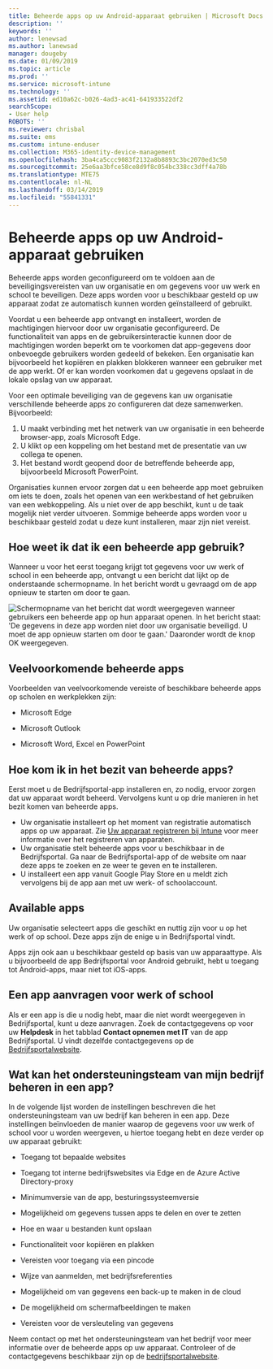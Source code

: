 ```yaml
---
title: Beheerde apps op uw Android-apparaat gebruiken | Microsoft Docs
description: ''
keywords: ''
author: lenewsad
ms.author: lanewsad
manager: dougeby
ms.date: 01/09/2019
ms.topic: article
ms.prod: ''
ms.service: microsoft-intune
ms.technology: ''
ms.assetid: ed10a62c-b026-4ad3-ac41-641933522df2
searchScope:
- User help
ROBOTS: ''
ms.reviewer: chrisbal
ms.suite: ems
ms.custom: intune-enduser
ms.collection: M365-identity-device-management
ms.openlocfilehash: 3ba4ca5ccc9083f2132a8b8893c3bc2070ed3c50
ms.sourcegitcommit: 25e6aa3bfce58ce8d9f8c054bc338cc3dff4a78b
ms.translationtype: MTE75
ms.contentlocale: nl-NL
ms.lasthandoff: 03/14/2019
ms.locfileid: "55841331"
---
```

# <a name="use-managed-apps-on-your-android-device"></a>Beheerde apps op uw Android-apparaat gebruiken
Beheerde apps worden geconfigureerd om te voldoen aan de beveiligingsvereisten van uw organisatie en om gegevens voor uw werk en school te beveiligen. Deze apps worden voor u beschikbaar gesteld op uw apparaat zodat ze automatisch kunnen worden geïnstalleerd of gebruikt. 

Voordat u een beheerde app ontvangt en installeert, worden de machtigingen hiervoor door uw organisatie geconfigureerd. De functionaliteit van apps en de gebruikersinteractie kunnen door de machtigingen worden beperkt om te voorkomen dat app-gegevens door onbevoegde gebruikers worden gedeeld of bekeken. Een organisatie kan bijvoorbeeld het kopiëren en plakken blokkeren wanneer een gebruiker met de app werkt. Of er kan worden voorkomen dat u gegevens opslaat in de lokale opslag van uw apparaat.

Voor een optimale beveiliging van de gegevens kan uw organisatie verschillende beheerde apps zo configureren dat deze samenwerken. Bijvoorbeeld:
1. U maakt verbinding met het netwerk van uw organisatie in een beheerde browser-app, zoals Microsoft Edge.
2. U klikt op een koppeling om het bestand met de presentatie van uw collega te openen.
3. Het bestand wordt geopend door de betreffende beheerde app, bijvoorbeeld Microsoft PowerPoint.

Organisaties kunnen ervoor zorgen dat u een beheerde app moet gebruiken om iets te doen, zoals het openen van een werkbestand of het gebruiken van een webkoppeling. Als u niet over de app beschikt, kunt u de taak mogelijk niet verder uitvoeren. Sommige beheerde apps worden voor u beschikbaar gesteld zodat u deze kunt installeren, maar zijn niet vereist.

## <a name="how-do-i-know-im-using-a-managed-app"></a>Hoe weet ik dat ik een beheerde app gebruik?
Wanneer u voor het eerst toegang krijgt tot gegevens voor uw werk of school in een beheerde app, ontvangt u een bericht dat lijkt op de onderstaande schermopname. In het bericht wordt u gevraagd om de app opnieuw te starten om door te gaan.

![Schermopname van het bericht dat wordt weergegeven wanneer gebruikers een beheerde app op hun apparaat openen. In het bericht staat: 'De gegevens in deze app worden niet door uw organisatie beveiligd. U moet de app opnieuw starten om door te gaan.' Daaronder wordt de knop OK weergegeven.](./media/managed-apps-message.png)

## <a name="commonly-managed-apps"></a>Veelvoorkomende beheerde apps  
Voorbeelden van veelvoorkomende vereiste of beschikbare beheerde apps op scholen en werkplekken zijn:

-   Microsoft Edge

-   Microsoft Outlook

-   Microsoft Word, Excel en PowerPoint

## <a name="how-do-i-get-managed-apps"></a>Hoe kom ik in het bezit van beheerde apps?
Eerst moet u de Bedrijfsportal-app installeren en, zo nodig, ervoor zorgen dat uw apparaat wordt beheerd. Vervolgens kunt u op drie manieren in het bezit komen van beheerde apps.
* Uw organisatie installeert op het moment van registratie automatisch apps op uw apparaat. Zie [Uw apparaat registreren bij Intune](enroll-your-device-in-Intune-android.md) voor meer informatie over het registreren van apparaten.
* Uw organisatie stelt beheerde apps voor u beschikbaar in de Bedrijfsportal. Ga naar de Bedrijfsportal-app of de website om naar deze apps te zoeken en ze weer te geven en te installeren. 
* U installeert een app vanuit Google Play Store en u meldt zich vervolgens bij de app aan met uw werk- of schoolaccount.  

 ## <a name="available-apps"></a>Available apps   
 Uw organisatie selecteert apps die geschikt en nuttig zijn voor u op het werk of op school. Deze apps zijn de enige u in Bedrijfsportal vindt.   

 Apps zijn ook aan u beschikbaar gesteld op basis van uw apparaattype. Als u bijvoorbeeld de app Bedrijfsportal voor Android gebruikt, hebt u toegang tot Android-apps, maar niet tot iOS-apps.   

 ## <a name="request-an-app-for-work-or-school"></a>Een app aanvragen voor werk of school   
 Als er een app is die u nodig hebt, maar die niet wordt weergegeven in Bedrijfsportal, kunt u deze aanvragen. Zoek de contactgegevens op voor uw **Helpdesk** in het tabblad **Contact opnemen met IT** van de app Bedrijfsportal. U vindt dezelfde contactgegevens op de [Bedrijfsportalwebsite](https://go.microsoft.com/fwlink/?linkid=2010980).   

## <a name="what-can-my-company-support-manage-in-an-app"></a>Wat kan het ondersteuningsteam van mijn bedrijf beheren in een app?  
In de volgende lijst worden de instellingen beschreven die het ondersteuningsteam van uw bedrijf kan beheren in een app. Deze instellingen beïnvloeden de manier waarop de gegevens voor uw werk of school voor u worden weergeven, u hiertoe toegang hebt en deze verder op uw apparaat gebruikt:

* Toegang tot bepaalde websites  

* Toegang tot interne bedrijfswebsites via Edge en de Azure Active Directory-proxy  

* Minimumversie van de app, besturingssysteemversie

* Mogelijkheid om gegevens tussen apps te delen en over te zetten  

* Hoe en waar u bestanden kunt opslaan  

* Functionaliteit voor kopiëren en plakken  

* Vereisten voor toegang via een pincode  

* Wijze van aanmelden, met bedrijfsreferenties  

* Mogelijkheid om van gegevens een back-up te maken in de cloud  

* De mogelijkheid om schermafbeeldingen te maken  

* Vereisten voor de versleuteling van gegevens  

Neem contact op met het ondersteuningsteam van het bedrijf voor meer informatie over de beheerde apps op uw apparaat. Controleer of de contactgegevens beschikbaar zijn op de [bedrijfsportalwebsite](https://go.microsoft.com/fwlink/?linkid=2010980).
